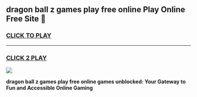 
## dragon ball z games play free online Play Online Free Site 👋
<h3>
<a href="https://download.freeplayer.one?title=dragon_ball_z_games_play_free_online&ref=21F">CLICK TO PLAY</a></h3>
<hr>

<h3>
<a href="https://download.freeplayer.one?title=dragon_ball_z_games_play_free_online&ref=21F">CLICK 2 PLAY</a>
  
</h3>

<a href="https://download.freeplayer.one?title=dragon_ball_z_games_play_free_online&ref=21F"><img src="https://cdnb.artstation.com/p/assets/images/images/032/539/853/original/anto-thomas-button-gif.gif"></a>


**dragon ball z games play free online games unblocked: Your Gateway to Fun and Accessible Online Gaming**
